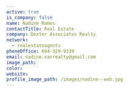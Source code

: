```yaml
---
active: true
is_company: false
name: Nadine Ramos
contactTitle: Real Estate
company: Dexter Associates Realty
network:
  - realestateagents
phoneOffice: 604-329-9339
email: nadine.vanrealty@gmail.com
image_path:
color:
website:
profile_image_path: /images/nadine--web.jpg
---
```



